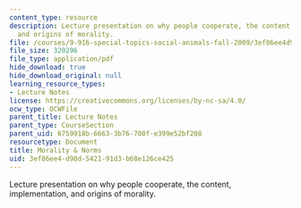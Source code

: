 ```yaml
---
content_type: resource
description: Lecture presentation on why people cooperate, the content, implementation,
  and origins of morality.
file: /courses/9-916-special-topics-social-animals-fall-2009/3ef86ee4d98d542191d3b68e126ce425_MIT9_916F09_lec03.pdf
file_size: 320296
file_type: application/pdf
hide_download: true
hide_download_original: null
learning_resource_types:
- Lecture Notes
license: https://creativecommons.org/licenses/by-nc-sa/4.0/
ocw_type: OCWFile
parent_title: Lecture Notes
parent_type: CourseSection
parent_uid: 6759918b-6663-3b76-700f-e399e52bf208
resourcetype: Document
title: Morality & Norms
uid: 3ef86ee4-d98d-5421-91d3-b68e126ce425
---
```

Lecture presentation on why people cooperate, the content, implementation, and origins of morality.